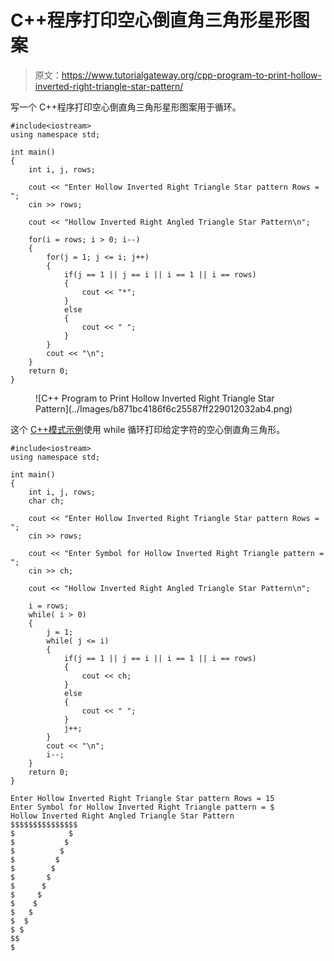 # C++程序打印空心倒直角三角形星形图案

> 原文：<https://www.tutorialgateway.org/cpp-program-to-print-hollow-inverted-right-triangle-star-pattern/>

写一个 C++程序打印空心倒直角三角形星形图案用于循环。

```
#include<iostream>
using namespace std;

int main()
{
	int i, j, rows;

    cout << "Enter Hollow Inverted Right Triangle Star pattern Rows = ";
    cin >> rows;

    cout << "Hollow Inverted Right Angled Triangle Star Pattern\n"; 

    for(i = rows; i > 0; i--)
    {
    	for(j = 1; j <= i; j++)
		{
            if(j == 1 || j == i || i == 1 || i == rows) 
            {
                cout << "*";
            }
            else
            {
                cout << " ";
            }         
        }
        cout << "\n";
    }		
 	return 0;
}
```

<figure class="wp-block-image size-large">![C++ Program to Print Hollow Inverted Right Triangle Star Pattern](../Images/b871bc4186f6c25587ff229012032ab4.png)</figure>

这个 [C++模式示例](https://www.tutorialgateway.org/cpp-programs/)使用 while 循环打印给定字符的空心倒直角三角形。

```
#include<iostream>
using namespace std;

int main()
{
	int i, j, rows;
    char ch;

    cout << "Enter Hollow Inverted Right Triangle Star pattern Rows = ";
    cin >> rows;

    cout << "Enter Symbol for Hollow Inverted Right Triangle pattern = ";
    cin >> ch;

    cout << "Hollow Inverted Right Angled Triangle Star Pattern\n"; 

    i = rows;
    while( i > 0)
    {
        j = 1;
    	while( j <= i)
		{
            if(j == 1 || j == i || i == 1 || i == rows) 
            {
                cout << ch;
            }
            else
            {
                cout << " ";
            }   
            j++;      
        }
        cout << "\n";
        i--;
    }		
 	return 0;
}
```

```
Enter Hollow Inverted Right Triangle Star pattern Rows = 15
Enter Symbol for Hollow Inverted Right Triangle pattern = $
Hollow Inverted Right Angled Triangle Star Pattern
$$$$$$$$$$$$$$$
$            $
$           $
$          $
$         $
$        $
$       $
$      $
$     $
$    $
$   $
$  $
$ $
$$
$
```